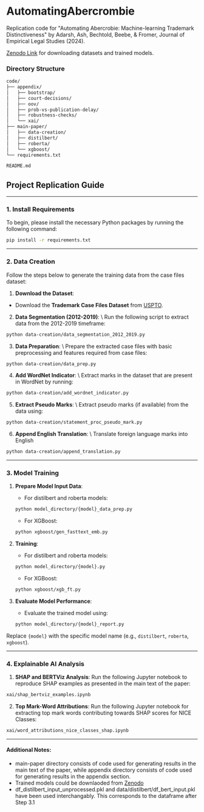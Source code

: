 # AutomatingAbercrombie
Replication code for "Automating Abercrobie: Machine-learning Trademark Distinctiveness" by Adarsh, Ash, Bechtold, Beebe, &amp; Fromer, Journal of Empirical Legal Studies (2024).

[Zenodo Link](https://doi.org/10.5281/zenodo.13846292) for downloading datasets and trained models. 

### Directory Structure 
```bash
code/
├── appendix/
│   ├── bootstrap/
│   ├── court-decisions/
│   ├── oov/
│   ├── prob-vs-publication-delay/
│   ├── robustness-checks/
│   └── xai/
├── main-paper/
│   ├── data-creation/
│   ├── distilbert/
│   ├── roberta/
│   └── xgboost/
└── requirements.txt

README.md
``` 

## Project Replication Guide

--- 

### 1. Install Requirements

To begin, please install the necessary Python packages by running the following command:

```bash
pip install -r requirements.txt
```

---

### 2. Data Creation

Follow the steps below to generate the training data from the case files dataset:

1. **Download the Dataset**: 
- Download the **Trademark Case Files Dataset** from [USPTO](https://www.uspto.gov/ip-policy/economic-research/research-datasets/trademark-case-files-dataset).

2. **Data Segmentation (2012-2019)**: \\ 
Run the following script to extract data from the 2012-2019 timeframe:
```bash
python data-creation/data_segmentation_2012_2019.py
```

3. **Data Preparation**: \\
Prepare the extracted case files with basic preprocessing and features required from case files:
```bash
python data-creation/data_prep.py
```

4. **Add WordNet Indicator**: \\
Extract marks in the dataset that are present in WordNet by running:
```bash
python data-creation/add_wordnet_indicator.py
```

5. **Extract Pseudo Marks**: \\
Extract pseudo marks (if available) from the data using:
```bash
python data-creation/statement_proc_pseudo_mark.py
```

6. **Append English Translation**: \\
Translate foreign language marks into English
```bash
python data-creation/append_translation.py
```

---

### 3. Model Training

1. **Prepare Model Input Data**: 
    - For distilbert and roberta models: 
    ```bash
    python model_directory/{model}_data_prep.py
    ```
    - For XGBoost: 
    ```bash
    python xgboost/gen_fasttext_emb.py
    ```

2. **Training**:
    - For distilbert and roberta models: 
    ```bash
    python model_directory/{model}.py
    ```
    - For XGBoost: 
    ```bash
    python xgboost/xgb_ft.py
    ```

3. **Evaluate Model Performance**:
    - Evaluate the trained model using:
    ```bash
    python model_directory/{model}_report.py
    ```

Replace `{model}` with the specific model name (e.g., `distilbert`, `roberta`, `xgboost`).

---

### 4. Explainable AI Analysis

1. **SHAP and BERTViz Analysis**:
Run the following Jupyter notebook to reproduce SHAP examples as presented in the main text of the paper:
```bash
xai/shap_bertviz_examples.ipynb
```

2. **Top Mark-Word Attributions**:
Run the following Jupyter notebook for extracting top mark words contributing towards SHAP scores for NICE Classes:
```bash
xai/word_attributions_nice_classes_shap.ipynb
```

---

#### Additional Notes:
- main-paper directory consists of code used for generating results in the main text of the paper, while appendix directory consists of code used for generating results in the appendix section. 
- Trained models could be downlaoded from [Zenodo](https://doi.org/10.5281/zenodo.13846292)
- df_distilbert_input_unprocessed.pkl and data/distilbert/df_bert_input.pkl have been used interchangably. This corresponds to the dataframe after Step 3.1 

